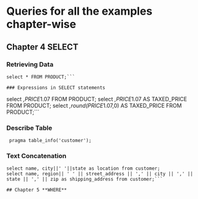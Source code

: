 # Queries for all the examples chapter-wise

## Chapter 4 **SELECT**

### Retrieving Data
```
select * FROM PRODUCT;```

### Expressions in SELECT statements
```
select *,PRICE*1.07 FROM PRODUCT;
select *,PRICE*1.07 AS TAXED_PRICE FROM PRODUCT;
select *,round(PRICE*1.07,0) AS TAXED_PRICE FROM PRODUCT;```

### Describe Table
`
pragma table_info('customer');`

### Text Concatenation
```
select name, city||' '||state as location from customer;
select name, region|| ' ' || street_address || ',' || city || ',' || state || ',' || zip as shipping_address from customer;```

## Chapter 5 **WHERE**
